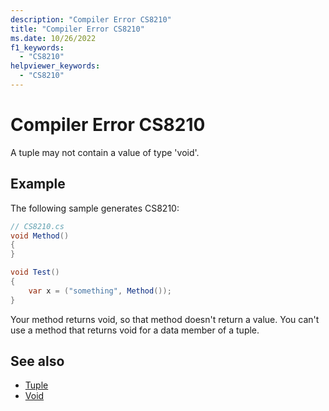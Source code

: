 ```yaml
---
description: "Compiler Error CS8210"
title: "Compiler Error CS8210"
ms.date: 10/26/2022
f1_keywords:
  - "CS8210"
helpviewer_keywords:
  - "CS8210"
---
```

# Compiler Error CS8210

A tuple may not contain a value of type 'void'.

## Example

 The following sample generates CS8210:

```csharp
// CS8210.cs
void Method()
{
}

void Test()
{
    var x = ("something", Method());
}
```

Your method returns void, so that method doesn't return a value. You can't use a method that returns void for a data member of a tuple.

## See also

- [Tuple](../builtin-types/value-tuples.md)
- [Void](../builtin-types/void.md)
